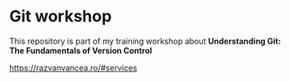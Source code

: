 # Git workshop

This repository is part of my training workshop about <b>Understanding Git: The Fundamentals of Version Control</b>

https://razvanvancea.ro/#services
